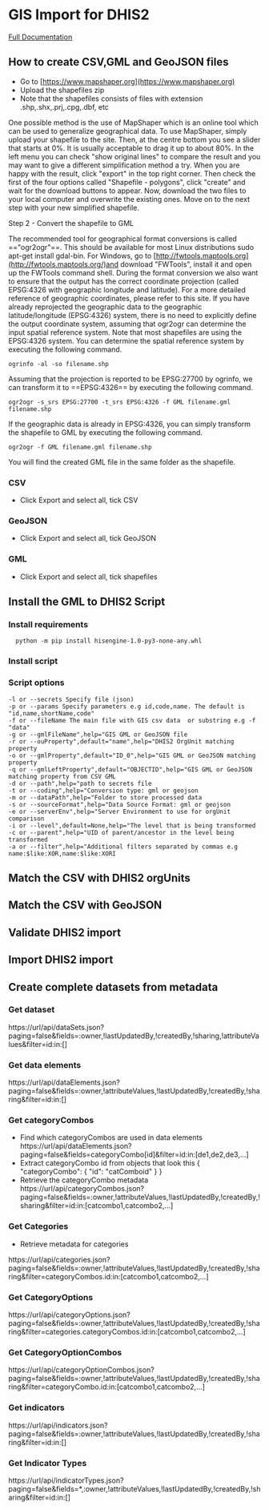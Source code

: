 
# GIS Import for DHIS2

[Full Documentation](https://liascript.github.io/course/?https://github.com/hisdha/dhis2gml/blob/master/README.md)
## How to create CSV,GML and GeoJSON files
 - Go to [https://www.mapshaper.org](https://www.mapshaper.org)
 - Upload the shapefiles zip
 - Note that the shapefiles consists of files with extension .shp,.shx,.prj,.cpg,.dbf, etc

 One possible method is the use of MapShaper which is an online tool which can be used to generalize geographical data. To use MapShaper, simply upload your shapefile to the site. Then, at the centre bottom you see a slider that starts at 0%. It is usually acceptable to drag it up to about 80%. In the left menu you can check "show original lines" to compare the result and you may want to give a different simplification method a try. When you are happy with the result, click "export" in the top right corner. Then check the first of the four options called "Shapefile - polygons", click "create" and wait for the download buttons to appear. Now, download the two files to your local computer and overwrite the existing ones. Move on to the next step with your new simplified shapefile.

Step 2 - Convert the shapefile to GML

The recommended tool for geographical format conversions is called =="ogr2ogr"==. This should be available for most Linux distributions sudo apt-get install gdal-bin. For Windows, go to [http://fwtools.maptools.org](http://fwtools.maptools.org/)and download "FWTools", install it and open up the FWTools command shell. During the format conversion we also want to ensure that the output has the correct coordinate projection (called EPSG:4326 with geographic longitude and latitude). For a more detailed reference of geographic coordinates, please refer to this site. If you have already reprojected the geographic data to the geographic latitude/longitude (EPSG:4326) system, there is no need to explicitly define the output coordinate system, assuming that ogr2ogr can determine the input spatial reference system. Note that most shapefiles are using the EPSG:4326 system. You can determine the spatial reference system by executing the following command.


```
ogrinfo -al -so filename.shp

```
Assuming that the projection is reported to be EPSG:27700 by ogrinfo, we can transform it to ==EPSG:4326== by executing the following command.


```
ogr2ogr -s_srs EPSG:27700 -t_srs EPSG:4326 -f GML filename.gml filename.shp

```
If the geographic data is already in EPSG:4326, you can simply transform the shapefile to GML by executing the following command.


```
ogr2ogr -f GML filename.gml filename.shp

```
You will find the created GML file in the same folder as the shapefile.

### CSV
 - Click Export and select all, tick CSV

### GeoJSON
 - Click Export and select all, tick GeoJSON

### GML
 - Click Export and select all, tick shapefiles

## Install the GML to DHIS2 Script
 ### Install requirements
  ```
    python -m pip install hisengine-1.0-py3-none-any.whl
  ```
 ### Install script
 ### Script options
    -l or --secrets Specify file (json)
    -p or --params Specify parameters e.g id,code,name. The default is "id,name,shortName,code"
    -f or --fileName The main file with GIS csv data  or substring e.g -f "data"
    -g or --gmlFileName",help="GIS GML or GeoJSON file
    -r or --ouProperty",default="name",help="DHIS2 OrgUnit matching property
    -o or --gmlProperty",default="ID_0",help="GIS GML or GeoJSON matching property
    -q or --gmlLeftProperty",default="OBJECTID",help="GIS GML or GeoJSON matching property from CSV GML
    -d or --path",help="path to secrets file
    -t or --coding",help="Conversion type: gml or geojson
    -m or --dataPath",help="Folder to store processed data
    -s or --sourceFormat",help="Data Source Format: gml or geojson
    -e or --serverEnv",help="Server Environment to use for orgUnit comparison
    -i or --level",default=None,help="The level that is being transformed
    -c or --parent",help="UID of parent/ancestor in the level being transformed
    -a or --filter",help="Additional filters separated by commas e.g name:$like:XOR,name:$like:XORI
## Match the CSV with DHIS2 orgUnits

## Match the CSV with GeoJSON

## Validate DHIS2 import

## Import DHIS2 import

## Create complete datasets from metadata

 ### Get dataset
https://url/api/dataSets.json?paging=false&fields=:owner,!lastUpdatedBy,!createdBy,!sharing,!attributeValues&filter=id:in:[]

 ### Get data elements
https://url/api/dataElements.json?paging=false&fields=:owner,!attributeValues,!lastUpdatedBy,!createdBy,!sharing&filter=id:in:[]
 ### Get categoryCombos
  - Find which categoryCombos are used in data elements
 https://url/api/dataElements.json?paging=false&fields=categoryCombo[id]&filter=id:in:[de1,de2,de3,...]
  - Extract categoryCombo id from objects that look this
    {
      "categoryCombo": {
        "id": "catComboid"
      }
    }
  - Retrieve the categoryCombo metadata
https://url/api/categoryCombos.json?paging=false&fields=:owner,!attributeValues,!lastUpdatedBy,!createdBy,!sharing&filter=id:in:[catcombo1,catcombo2,...]


 ### Get Categories
  - Retrieve metadata for categories

https://url/api/categories.json?paging=false&fields=:owner,!attributeValues,!lastUpdatedBy,!createdBy,!sharing&filter=categoryCombos.id:in:[catcombo1,catcombo2,...]

 ### Get CategoryOptions
https://url/api/categoryOptions.json?paging=false&fields=:owner,!attributeValues,!lastUpdatedBy,!createdBy,!sharing&filter=categories.categoryCombos.id:in:[catcombo1,catcombo2,...]

 ### Get CategoryOptionCombos
https://url/api/categoryOptionCombos.json?paging=false&fields=:owner,!attributeValues,!lastUpdatedBy,!createdBy,!sharing&filter=categoryCombo.id:in:[catcombo1,catcombo2,...]

 ### Get indicators
https://url/api/indicators.json?paging=false&fields=:owner,!attributeValues,!lastUpdatedBy,!createdBy,!sharing&filter=id:in:[]

 ### Get Indicator Types
https://url/api/indicatorTypes.json?paging=false&fields=*,:owner,!attributeValues,!lastUpdatedBy,!createdBy,!sharing&filter=id:in:[]

